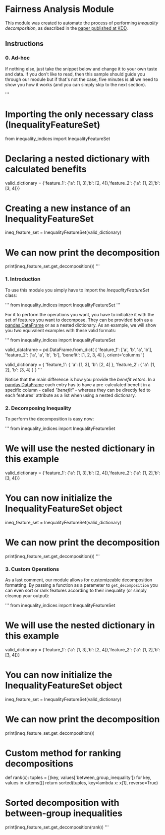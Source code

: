 # Fairness Analysis Module

This module was created to automate the process of performing *inequality decomposition*, as described in the [paper published at KDD](https://arxiv.org/abs/1807.00787).

## Instructions

### 0. Ad-hoc

If nothing else, just take the snippet below and change it to your own taste and data. If you don't like to read, then this sample should guide you through our module but if that's not the case, five minutes is all we need to show you how it works (and you can simply skip to the next section).

'''
# Importing the only necessary class (InequalityFeatureSet)
from inequality_indices import InequalityFeatureSet

# Declaring a nested dictionary with calculated benefits
valid_dictionary = {'feature_1': {'a': [1, 3],'b': [2, 4]},'feature_2': {'a': [1, 2],'b': [3, 4]}}

# Creating a new instance of an InequalityFeatureSet
ineq_feature_set = InequalityFeatureSet(valid_dictionary)

# We can now print the decomposition
print(ineq_feature_set.get_decomposition())
'''

### 1. Introduction

To use this module you simply have to import the *InequalityFeatureSet* class:

'''
from inequality_indices import InequalityFeatureSet
'''

For it to perform the operations you want, you have to initialize it with the set of features you want to decompose. They can be provided both as a [pandas DataFrame](https://pandas.pydata.org/pandas-docs/stable/generated/pandas.DataFrame.html) or as a nested dictionary. As an example, we will show you two equivalent examples with these valid formats:

'''
from inequality_indices import InequalityFeatureSet

valid_dataframe = pd.DataFrame.from_dict(
    {
        'feature_1': ['a', 'b', 'a', 'b'],
        'feature_2': ['a', 'a', 'b', 'b'],
        'benefit': [1, 2, 3, 4]
    }, orient='columns'
)

valid_dictionary = {
    'feature_1': {
        'a': [1, 3],
        'b': [2, 4]
    },
    'feature_2': {
        'a': [1, 2],
        'b': [3, 4]
    }
}
'''

Notice that the main difference is how you provide the *benefit vetors*. In a [pandas DataFrame](https://pandas.pydata.org/pandas-docs/stable/generated/pandas.DataFrame.html) each entry has to have a pre-calculated benefit in a specific column - called *"benefit"* - whereas they can be directly fed to each features' attribute as a list when using a nested dictionary.

### 2. Decomposing Inequality

To perform the decomposition is easy now:

'''
from inequality_indices import InequalityFeatureSet

# We will use the nested dictionary in this example
valid_dictionary = {'feature_1': {'a': [1, 3],'b': [2, 4]},'feature_2': {'a': [1, 2],'b': [3, 4]}}

# You can now initialize the InequalityFeatureSet object
ineq_feature_set = InequalityFeatureSet(valid_dictionary)

# We can now print the decomposition
print(ineq_feature_set.get_decomposition())
'''

### 3. Custom Operations

As a last comment, our module allows for customizeable decomposition formatting. By passing a function as a parameter to `get_decomposition` you can even sort or rank features according to their inequality (or simply cleanup your output):

'''
from inequality_indices import InequalityFeatureSet

# We will use the nested dictionary in this example
valid_dictionary = {'feature_1': {'a': [1, 3],'b': [2, 4]},'feature_2': {'a': [1, 2],'b': [3, 4]}}

# You can now initialize the InequalityFeatureSet object
ineq_feature_set = InequalityFeatureSet(valid_dictionary)

# We can now print the decomposition
print(ineq_feature_set.get_decomposition())

# Custom method for ranking decompositions
def rank(x):
    tuples = [(key, values['between_group_inequality']) for key, values in x.items()]
    return sorted(tuples, key=lambda x: x[1], reverse=True)

# Sorted decomposition with between-group inequalities
print(ineq_feature_set.get_decomposition(rank))
'''